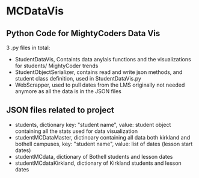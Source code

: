 # MCDataVis
## Python  Code for MightyCoders Data Vis
3 .py files in total:   
- StudentDataVis, Containts data anylais functions and the visualizations for students/ MightyCoder trends 
- StudentObjectSerializer, contains read and write json methods, and student class definition, used in StudentDataVis.py  
- WebScrapper, used to pull dates from the LMS originally not needed anymore as all the data is in the JSON files    
## JSON files related to project 
- students, dictionary key: "student name", value: student object containing all the stats used for data visualization  
- studentMCDataMaster, dictinoary containing all data both kirkland and bothell campuses, key: "student name", value: list of dates (lesson start dates) 
- studentMCdata, dictionary of Bothell students and lesson dates 
- studentMCdataKirkland, dictionary of Kirkland students and lesson dates  
